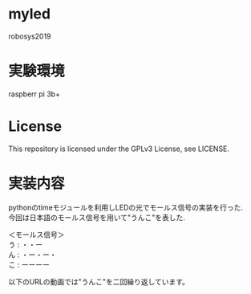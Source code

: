 # myled
robosys2019

# 実験環境
raspberr pi 3b+

# License
This repository is licensed under the GPLv3 License, see LICENSE.

# 実装内容
pythonのtimeモジュールを利用しLEDの光でモールス信号の実装を行った.  
今回は日本語のモールス信号を用いて"うんこ"を表した.  
  
＜モールス信号＞  
う : ・・ー  
ん : ・ー・ー・  
こ : ーーーー  
  
以下のURLの動画では"うんこ"を二回繰り返しています。

